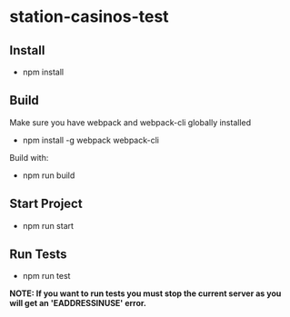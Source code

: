 # station-casinos-test

## Install
- npm install

## Build
Make sure you have webpack and webpack-cli globally installed 
- npm install -g webpack webpack-cli

Build with:
- npm run build

## Start Project
- npm run start

## Run Tests
- npm run test 

**NOTE: If you want to run tests you must stop the current server as you will get an 'EADDRESSINUSE' error.**

